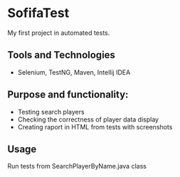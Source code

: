 # SofifaTest
My first project in automated tests. 
## Tools and Technologies 
- Selenium, TestNG, Maven, Intellij IDEA
## Purpose and functionality:
- Testing search players
- Checking the correctness of player data display
- Creating raport in HTML from tests with screenshots
## Usage 
Run tests from SearchPlayerByName.java class  
